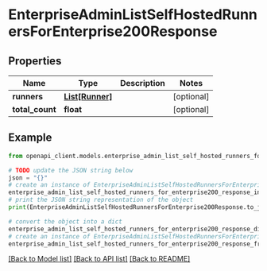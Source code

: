 # EnterpriseAdminListSelfHostedRunnersForEnterprise200Response


## Properties

Name | Type | Description | Notes
------------ | ------------- | ------------- | -------------
**runners** | [**List[Runner]**](Runner.md) |  | [optional] 
**total_count** | **float** |  | [optional] 

## Example

```python
from openapi_client.models.enterprise_admin_list_self_hosted_runners_for_enterprise200_response import EnterpriseAdminListSelfHostedRunnersForEnterprise200Response

# TODO update the JSON string below
json = "{}"
# create an instance of EnterpriseAdminListSelfHostedRunnersForEnterprise200Response from a JSON string
enterprise_admin_list_self_hosted_runners_for_enterprise200_response_instance = EnterpriseAdminListSelfHostedRunnersForEnterprise200Response.from_json(json)
# print the JSON string representation of the object
print(EnterpriseAdminListSelfHostedRunnersForEnterprise200Response.to_json())

# convert the object into a dict
enterprise_admin_list_self_hosted_runners_for_enterprise200_response_dict = enterprise_admin_list_self_hosted_runners_for_enterprise200_response_instance.to_dict()
# create an instance of EnterpriseAdminListSelfHostedRunnersForEnterprise200Response from a dict
enterprise_admin_list_self_hosted_runners_for_enterprise200_response_from_dict = EnterpriseAdminListSelfHostedRunnersForEnterprise200Response.from_dict(enterprise_admin_list_self_hosted_runners_for_enterprise200_response_dict)
```
[[Back to Model list]](../README.md#documentation-for-models) [[Back to API list]](../README.md#documentation-for-api-endpoints) [[Back to README]](../README.md)


